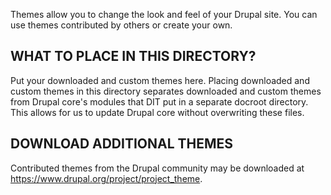 Themes allow you to change the look and feel of your Drupal site. You can use
themes contributed by others or create your own.

WHAT TO PLACE IN THIS DIRECTORY?
--------------------------------

Put your downloaded and custom themes here. 
Placing downloaded and custom themes in this directory separates downloaded and
custom themes from Drupal core's modules that DIT put in a separate docroot directory. This allows for us to update Drupal core without overwriting these files.

DOWNLOAD ADDITIONAL THEMES
--------------------------

Contributed themes from the Drupal community may be downloaded at
https://www.drupal.org/project/project_theme.

